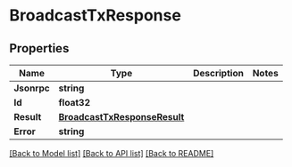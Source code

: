 # BroadcastTxResponse

## Properties

Name | Type | Description | Notes
------------ | ------------- | ------------- | -------------
**Jsonrpc** | **string** |  | 
**Id** | **float32** |  | 
**Result** | [**BroadcastTxResponseResult**](BroadcastTxResponse_result.md) |  | 
**Error** | **string** |  | 

[[Back to Model list]](../README.md#documentation-for-models) [[Back to API list]](../README.md#documentation-for-api-endpoints) [[Back to README]](../README.md)


